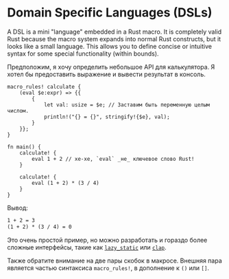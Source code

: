 # Domain Specific Languages (DSLs)

A DSL is a mini "language" embedded in a Rust macro. It is completely valid
Rust because the macro system expands into normal Rust constructs, but it looks
like a small language. This allows you to define concise or intuitive syntax for
some special functionality (within bounds).

Предположим, я хочу определить небольшое API для калькулятора. 
Я хотел бы предоставить выражение и вывести результат в консоль.

```rust,editable
macro_rules! calculate {
    (eval $e:expr) => {{
        {
            let val: usize = $e; // Заставим быть переменную целым числом.
            println!("{} = {}", stringify!{$e}, val);
        }
    }};
}

fn main() {
    calculate! {
        eval 1 + 2 // хе-хе, `eval` _не_ ключевое слово Rust!
    }

    calculate! {
        eval (1 + 2) * (3 / 4)
    }
}
```

Вывод:

```txt
1 + 2 = 3
(1 + 2) * (3 / 4) = 0
```

Это очень простой пример, но можно разработать и гораздо более 
сложные интерфейсы, такие как [`lazy_static`](https://crates.io/crates/lazy_static) 
или [`clap`](https://crates.io/crates/clap).

Также обратите внимание на две пары скобок в макросе. Внешняя 
пара является частью синтаксиса `macro_rules!`, в 
дополнение к `()` или `[]`.
